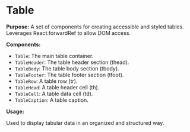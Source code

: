 # Table

**Purpose:** A set of components for creating accessible and styled tables. Leverages React.forwardRef to allow DOM access.

**Components:**

- `Table`: The main table container.
- `TableHeader`: The table header section (thead).
- `TableBody`: The table body section (tbody).
- `TableFooter`: The table footer section (tfoot).
- `TableRow`: A table row (tr).
- `TableHead`: A table header cell (th).
- `TableCell`: A table data cell (td).
- `TableCaption`: A table caption.

**Usage:**

Used to display tabular data in an organized and structured way.